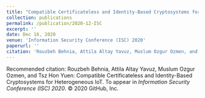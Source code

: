 ```yaml
---
title: "Compatible Certificateless and Identity-Based Cryptosystems for Heterogeneous IoT."
collection: publications
permalink: /publication/2020-12-ISC
excerpt: ''
date: Dec 16, 2020
venue: 'Information Security Conference (ISC) 2020'
paperurl: ''
citation: 'Rouzbeh Behnia, Attila Altay Yavuz, Muslum Ozgur Ozmen, and Tsz Hon Yuen: Compatible Certificateless and Identity-Based Cryptosystems for Heterogeneous IoT. To appear in Information Security Conference (ISC) 2020.'
---
```




Recommended citation: Rouzbeh Behnia, Attila Altay Yavuz, Muslum Ozgur Ozmen, and Tsz Hon Yuen: Compatible Certificateless and Identity-Based Cryptosystems for Heterogeneous IoT. To appear in <i>Information Security Conference (ISC) 2020</i>.
© 2020 GitHub, Inc.
